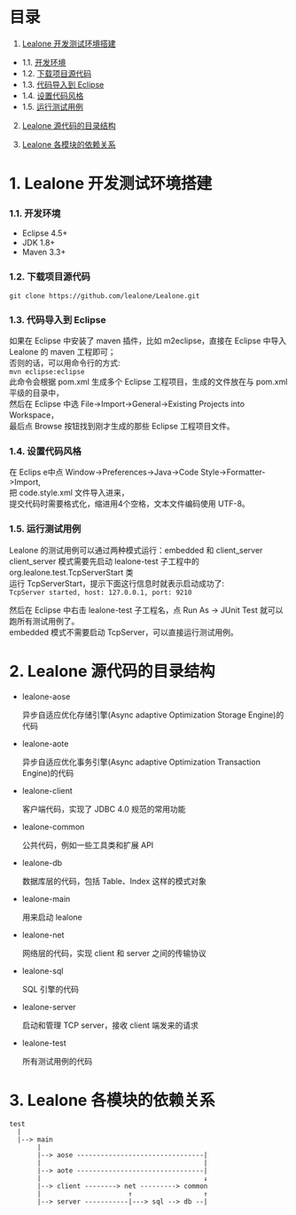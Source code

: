 # 目录

1. [Lealone 开发测试环境搭建](https://github.com/lealone/Lealone-Docs/blob/master/%E8%AE%BE%E8%AE%A1%E6%96%87%E6%A1%A3/%E5%BC%80%E5%8F%91%E6%96%87%E6%A1%A3.md#1-lealone%E5%BC%80%E5%8F%91%E6%B5%8B%E8%AF%95%E7%8E%AF%E5%A2%83%E6%90%AD%E5%BB%BA)
  * 1.1. [开发环境](https://github.com/lealone/Lealone-Docs/blob/master/%E8%AE%BE%E8%AE%A1%E6%96%87%E6%A1%A3/%E5%BC%80%E5%8F%91%E6%96%87%E6%A1%A3.md#11-%E5%BC%80%E5%8F%91%E7%8E%AF%E5%A2%83)
  * 1.2. [下载项目源代码](https://github.com/lealone/Lealone-Docs/blob/master/%E8%AE%BE%E8%AE%A1%E6%96%87%E6%A1%A3/%E5%BC%80%E5%8F%91%E6%96%87%E6%A1%A3.md#12-%E4%B8%8B%E8%BD%BD%E9%A1%B9%E7%9B%AE%E6%BA%90%E4%BB%A3%E7%A0%81)
  * 1.3. [代码导入到 Eclipse](https://github.com/lealone/Lealone-Docs/blob/master/%E8%AE%BE%E8%AE%A1%E6%96%87%E6%A1%A3/%E5%BC%80%E5%8F%91%E6%96%87%E6%A1%A3.md#13-%E4%BB%A3%E7%A0%81%E5%AF%BC%E5%85%A5%E5%88%B0eclipse)
  * 1.4. [设置代码风格](https://github.com/lealone/Lealone-Docs/blob/master/%E8%AE%BE%E8%AE%A1%E6%96%87%E6%A1%A3/%E5%BC%80%E5%8F%91%E6%96%87%E6%A1%A3.md#14-%E8%AE%BE%E7%BD%AE%E4%BB%A3%E7%A0%81%E9%A3%8E%E6%A0%BC)
  * 1.5. [运行测试用例](https://github.com/lealone/Lealone-Docs/blob/master/%E8%AE%BE%E8%AE%A1%E6%96%87%E6%A1%A3/%E5%BC%80%E5%8F%91%E6%96%87%E6%A1%A3.md#15-%E8%BF%90%E8%A1%8C%E6%B5%8B%E8%AF%95%E7%94%A8%E4%BE%8B)

2. [Lealone 源代码的目录结构](https://github.com/lealone/Lealone-Docs/blob/master/%E8%AE%BE%E8%AE%A1%E6%96%87%E6%A1%A3/%E5%BC%80%E5%8F%91%E6%96%87%E6%A1%A3.md#2-lealone%E6%BA%90%E4%BB%A3%E7%A0%81%E7%9A%84%E7%9B%AE%E5%BD%95%E7%BB%93%E6%9E%84)

3. [Lealone 各模块的依赖关系](https://github.com/lealone/Lealone-Docs/blob/master/%E8%AE%BE%E8%AE%A1%E6%96%87%E6%A1%A3/%E5%BC%80%E5%8F%91%E6%96%87%E6%A1%A3.md#3-lealone%E5%90%84%E6%A8%A1%E5%9D%97%E7%9A%84%E4%BE%9D%E8%B5%96%E5%85%B3%E7%B3%BB)


# 1. Lealone 开发测试环境搭建

### 1.1. 开发环境

* Eclipse 4.5+
* JDK 1.8+
* Maven 3.3+

### 1.2. 下载项目源代码

`git clone https://github.com/lealone/Lealone.git`

### 1.3. 代码导入到 Eclipse

如果在 Eclipse 中安装了 maven 插件，比如 m2eclipse，直接在 Eclipse 中导入 Lealone 的 maven 工程即可；<br>
否则的话，可以用命令行的方式: <br>
`mvn eclipse:eclipse` <br>
此命令会根据 pom.xml 生成多个 Eclipse 工程项目，生成的文件放在与 pom.xml 平级的目录中，<br>
然后在 Eclipse 中选 File->Import->General->Existing Projects into Workspace，<br>
最后点 Browse 按钮找到刚才生成的那些 Eclipse 工程项目文件。<br>


### 1.4. 设置代码风格

在 Eclips e中点 Window->Preferences->Java->Code Style->Formatter->Import, <br>
把 code.style.xml 文件导入进来，<br>
提交代码时需要格式化，缩进用4个空格，文本文件编码使用 UTF-8。

### 1.5. 运行测试用例

Lealone 的测试用例可以通过两种模式运行：embedded 和 client_server <br>
client_server 模式需要先启动 lealone-test 子工程中的 org.lealone.test.TcpServerStart 类<br>
运行 TcpServerStart，提示下面这行信息时就表示启动成功了:<br>
`TcpServer started, host: 127.0.0.1, port: 9210`

然后在 Eclipse 中右击 lealone-test 子工程名，点 Run As -> JUnit Test 就可以跑所有测试用例了。<br>
embedded 模式不需要启动 TcpServer，可以直接运行测试用例。


# 2. Lealone 源代码的目录结构

* lealone-aose

  异步自适应优化存储引擎(Async adaptive Optimization Storage Engine)的代码


* lealone-aote 

  异步自适应优化事务引擎(Async adaptive Optimization Transaction Engine)的代码
  

* lealone-client

  客户端代码，实现了 JDBC 4.0 规范的常用功能


* lealone-common

  公共代码，例如一些工具类和扩展 API


* lealone-db 

  数据库层的代码，包括 Table、Index 这样的模式对象


* lealone-main

  用来启动 lealone


* lealone-net 

  网络层的代码，实现 client 和 server 之间的传输协议


* lealone-sql 

  SQL 引擎的代码

  
* lealone-server 

  启动和管理 TCP server，接收 client 端发来的请求


* lealone-test

  所有测试用例的代码


# 3. Lealone 各模块的依赖关系

```
test
  |
  |--> main
       |
       |--> aose --------------------------------|
       |                                         |
       |--> aote --------------------------------|
       |                                         ↓
       |--> client --------> net ---------> common 
       |                      ↑                  ↑  
       |--> server -----------|---> sql --> db --|
```
